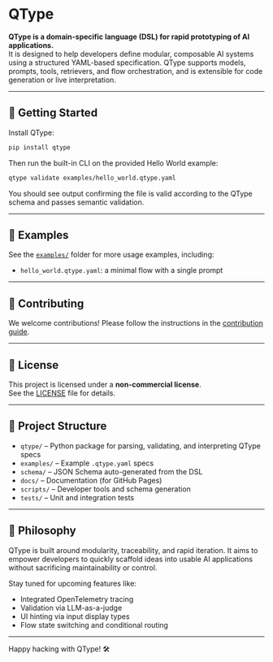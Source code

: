# QType

**QType is a domain-specific language (DSL) for rapid prototyping of AI applications.**  
It is designed to help developers define modular, composable AI systems using a structured YAML-based specification. QType supports models, prompts, tools, retrievers, and flow orchestration, and is extensible for code generation or live interpretation.

---

## 🚀 Getting Started

Install QType:

```bash
pip install qtype
```

Then run the built-in CLI on the provided Hello World example:

```bash
qtype validate examples/hello_world.qtype.yaml
```

You should see output confirming the file is valid according to the QType schema and passes semantic validation.

---

## 📁 Examples

See the [`examples/`](./examples/) folder for more usage examples, including:
- `hello_world.qtype.yaml`: a minimal flow with a single prompt

---

## 🤝 Contributing

We welcome contributions! Please follow the instructions in the [contribution guide](./CONTRIBUTING.md).

---

## 📄 License

This project is licensed under a **non-commercial license**.  
See the [LICENSE](./LICENSE) file for details.

---

## 🔧 Project Structure

- `qtype/` – Python package for parsing, validating, and interpreting QType specs
- `examples/` – Example `.qtype.yaml` specs
- `schema/` – JSON Schema auto-generated from the DSL
- `docs/` – Documentation (for GitHub Pages)
- `scripts/` – Developer tools and schema generation
- `tests/` – Unit and integration tests

---

## 🧠 Philosophy

QType is built around modularity, traceability, and rapid iteration. It aims to empower developers to quickly scaffold ideas into usable AI applications without sacrificing maintainability or control.

Stay tuned for upcoming features like:
- Integrated OpenTelemetry tracing
- Validation via LLM-as-a-judge
- UI hinting via input display types
- Flow state switching and conditional routing

---

Happy hacking with QType! 🛠️